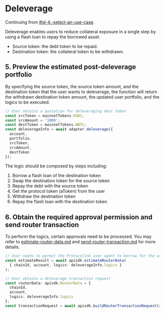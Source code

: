 # Deleverage

Continuing from [#id-4.-select-an-use-case](./#id-4.-select-an-use-case "mention").

Deleverage enables users to reduce collateral exposure in a single step by using a flash loan to repay the borrowed asset.

* Source token: the debt token to be repaid.
* Destination token: the collateral token to be withdrawn.

## 5. Preview the estimated post-deleverage portfolio

By specifying the source token, the source token amount, and the destination token that the user wants to deleverage, the function will return the withdrawn destination token amount, the updated user portfolio, and the logics to be executed.

```typescript
// User obtains a quotation for deleveraging dest token
const srcToken = mainnetTokens.USDC;
const srcAmount = '1000';
const destToken = mainnetTokens.WBTC;
const deleverageInfo = await adapter.deleverage({
  account,
  portfolio,
  srcToken,
  srcAmount,
  destToken
});
```

The logic should be composed by steps including:

1. Borrow a flash loan of the destination token
2. Swap the destination token for the source token
3. Repay the debt with the source token
4. Get the protocol token (aToken) from the user
5. Withdraw the destination token
6. Repay the flash loan with the destination token

## 6. Obtain the required approval permission and send router transaction

To perform the logics, certain approvals need to be processed. You may refer to [estimate-router-data.md](../../protocolink-sdk/estimate-router-data.md "mention") and [send-router-transaction.md](../../protocolink-sdk/send-router-transaction.md "mention") for more details.

```typescript
// User needs to permit the Protocolink user agent to borrow for the user
const estimateResult = await apisdk.estimateRouterData(
  { chainId, account, logics: deleverageInfo.logics }
);

// User obtains a deleverage transaction request
const routerData: apisdk.RouterData = {
  chainId,
  account,
  logics: deleverageInfo.logics
};
const transactionRequest = await apisdk.buildRouterTransactionRequest(routerData);
```
